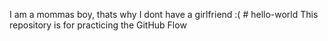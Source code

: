 I am a mommas boy, thats why I dont have a girlfriend :( # hello-world
This repository is for practicing the GitHub Flow
